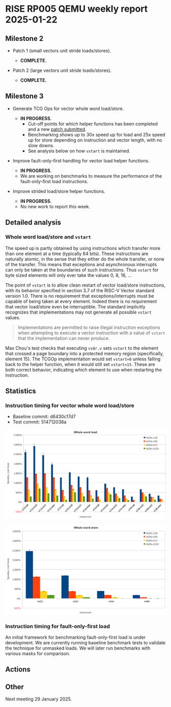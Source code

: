 # RISE RP005 QEMU weekly report 2025-01-22

## Milestone 2

- Patch 1 (small vectors unit stride loads/stores).
  - **COMPLETE.**

- Patch 2 (large vectors unit stride loads/stores).
  - **COMPLETE.**

## Milestone 3

- Generate TCG Ops for vector whole word load/store.
  - **IN PROGRESS**.
    - Cut-off points for which helper functions has been completed and a new [patch submitted](https://lore.kernel.org/all/20250122164905.13615-1-paolo.savini@embecosm.com/).
	- Benchmarking shows up to 30x speed up for load and 25x speed up for store depending on instruction and vector length, with no slow downs.
    - See analysis below on how `vstart` is maintained.

- Improve fault-only-first handling for vector load helper functions.
  - **IN PROGRESS**.
  - We are working on benchmarks to measure the performance of the fault-only-first load instructions.

- Improve strided load/store helper functions.
  - **IN PROGRESS**.
  - No new work to report this week.

## Detailed analysis

### Whole word load/store and `vstart`

The speed up is partly obtained by using instructions which transfer more than one element at a time (typically 64 bits). These instructions are naturally atomic, in the sense that they either do the whole transfer, or none of the transfer. This means that exceptions and asynchronous interrupts can only be taken at the boundaries of such instructions.  Thus `vstart` for byte sized elements will only ever take the values 0, 8, 16, ...

The point of `vstart` is to allow clean restart of vector load/store instructions, with its behavior specified in section 3.7 of the RISC-V Vector standard version 1.0.  There is no requirement that exceptions/interrupts must be capable of being taken at every element.  Indeed there is no requirement that vector load/store even be interruptible.  The standard implicitly recognizes that implementations may not generate all possible `vstart` values.

>Implementations are permitted to raise illegal instruction exceptions when attempting to execute a vector instruction with a value of `vstart` that the implementation can never produce.

Max Chou's test checks that executing `vs8r.v` sets `vstart` to the element that crossed a page boundary into a protected memory region (specifically, element 15).  The TCGOp implementation would set `vstart=8` unless falling back to the helper function, when it would still set `vstart=15`.  These are both correct behavior, indicating which element to use when restarting the instruction.

## Statistics

### Instruction timing for vector whole word load/store

- Baseline commit: d6430c17d7
- Test commit: 514712038a

![whole word load speedups from TCGOp generation](images/20250122-whole-word-load.png)

![whole word store speedups from TCGOp generation](images/20250122-whole-word-store.png)

### Instruction timing for fault-only-first load

An initial framework for benchmarking fault-only-first load is under development. We are currently running baseline benchmark tests to validate the technique for unmasked loads.  We will later run benchmarks with various masks for comparison.

## Actions

## Other

Next meeting 29 January 2025.
